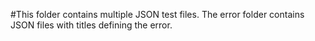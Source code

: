 #This folder contains multiple JSON test files.
The error folder contains JSON files with titles defining the error.
